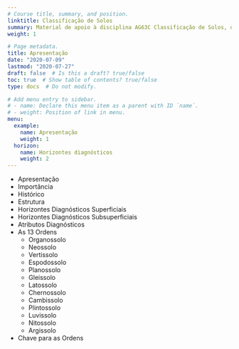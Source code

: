 ```yaml
---
# Course title, summary, and position.
linktitle: Classificação de Solos
summary: Material de apoio à disciplina AG63C Classificação de Solos, do curso de bacharelado em Agronomia da Universidade Tecnológica Federal do Paraná, câmpus Santa Helena.
weight: 1

# Page metadata.
title: Apresentação
date: "2020-07-09"
lastmod: "2020-07-27"
draft: false  # Is this a draft? true/false
toc: true  # Show table of contents? true/false
type: docs  # Do not modify.

# Add menu entry to sidebar.
# - name: Declare this menu item as a parent with ID `name`.
# - weight: Position of link in menu.
menu:
  example:
    name: Apresentação
    weight: 1
  horizon:
    name: Horizontes diagnósticos
    weight: 2
---
```


* Apresentação
* Importância
* Histórico
* Estrutura
* Horizontes Diagnósticos Superficiais
* Horizontes Diagnósticos Subsuperficiais
* Atributos Diagnósticos
* As 13 Ordens
  + Organossolo
  + Neossolo
  + Vertissolo
  + Espodossolo
  + Planossolo
  + Gleissolo
  + Latossolo
  + Chernossolo
  + Cambissolo
  + Plintossolo
  + Luvissolo
  + Nitossolo
  + Argissolo
* Chave para as Ordens
